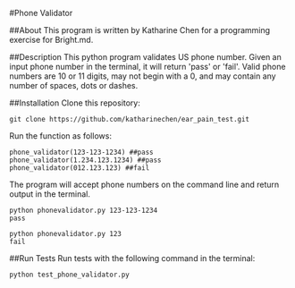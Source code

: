 #Phone Validator 

##About
This program is written by Katharine Chen for a programming exercise for Bright.md. 

##Description
This python program validates US phone number.  Given an input phone number in the terminal, it will return 'pass' or 'fail'. Valid phone numbers are 10 or 11 digits, may not begin with a 0, and may contain any number of spaces, dots or dashes.

##Installation 
Clone this repository: 

````
git clone https://github.com/katharinechen/ear_pain_test.git
````

Run the function as follows: 

````
phone_validator(123-123-1234) ##pass
phone_validator(1.234.123.1234) ##pass
phone_validator(012.123.123) ##fail 
````
The program will accept phone numbers on the command line and return output in the terminal. 

````
python phonevalidator.py 123-123-1234
pass 

python phonevalidator.py 123
fail 
````
##Run Tests 
Run tests with the following command in the terminal:
````
python test_phone_validator.py 
````
